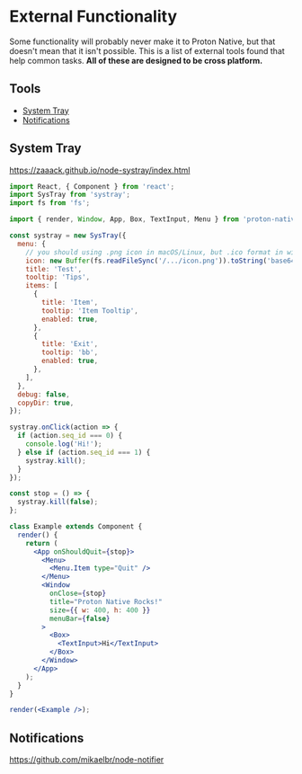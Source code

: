 # External Functionality

Some functionality will probably never make it to Proton Native, but that doesn't mean that it isn't possible.
This is a list of external tools found that help common tasks. **All of these are designed to be cross platform.**

## Tools

- [System Tray](#System-Tray)
- [Notifications](#Notifications)

## System Tray

https://zaaack.github.io/node-systray/index.html

```jsx
import React, { Component } from 'react';
import SysTray from 'systray';
import fs from 'fs';

import { render, Window, App, Box, TextInput, Menu } from 'proton-native';

const systray = new SysTray({
  menu: {
    // you should using .png icon in macOS/Linux, but .ico format in windows
    icon: new Buffer(fs.readFileSync('/.../icon.png')).toString('base64'),
    title: 'Test',
    tooltip: 'Tips',
    items: [
      {
        title: 'Item',
        tooltip: 'Item Tooltip',
        enabled: true,
      },
      {
        title: 'Exit',
        tooltip: 'bb',
        enabled: true,
      },
    ],
  },
  debug: false,
  copyDir: true,
});

systray.onClick(action => {
  if (action.seq_id === 0) {
    console.log('Hi!');
  } else if (action.seq_id === 1) {
    systray.kill();
  }
});

const stop = () => {
  systray.kill(false);
};

class Example extends Component {
  render() {
    return (
      <App onShouldQuit={stop}>
        <Menu>
          <Menu.Item type="Quit" />
        </Menu>
        <Window
          onClose={stop}
          title="Proton Native Rocks!"
          size={{ w: 400, h: 400 }}
          menuBar={false}
        >
          <Box>
            <TextInput>Hi</TextInput>
          </Box>
        </Window>
      </App>
    );
  }
}

render(<Example />);
```

## Notifications

https://github.com/mikaelbr/node-notifier
